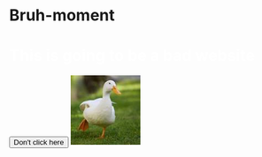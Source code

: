 # Bruh-moment<!DOCTYPE html>
<html>
  <head>
    <meta charset="utf-8">
    <meta name="viewport" content="width=device-width">
    <title>Bruh moment</title>
    <link href="style.css" rel="stylesheet" type="text/css" />
  </head>
  <body>
 <h1 style="color:White;">This is going to be a bad website</h1>
    <script src="script.js"></script>
     <button onclick="window.location.href='https://www.thespruce.com/pictures-of-ducks-4121960';">
      Don't click here
    </button>
    <img src="dunck.jpeg" alt="Dunck">
  </body>
</html>
